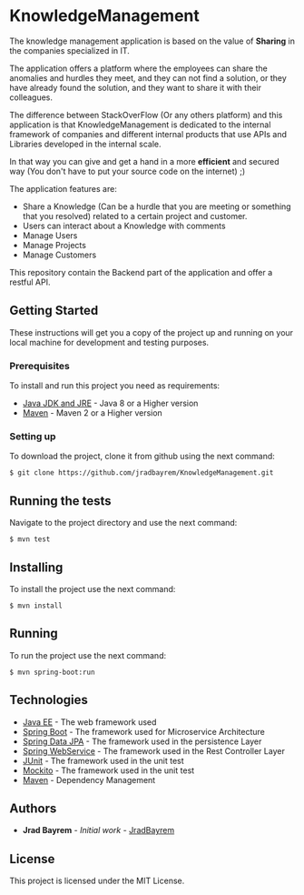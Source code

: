 # KnowledgeManagement


The knowledge management application is based on the value of **Sharing** in the companies specialized in IT. 

The application offers a platform where the employees can share the anomalies and hurdles they meet, and they can not find a solution, or they have already found the solution, and they want to share it with their colleagues. 

The difference between StackOverFlow (Or any others platform) and this application is that KnowledgeManagement is dedicated to the internal framework of companies and different internal products that use APIs and Libraries developed in the internal scale. 

In that way you can give and get a hand in a more **efficient** and secured way (You don't have to put your source code on the internet) ;)

The application features are:

- Share a Knowledge (Can be a hurdle that you are meeting or something that you resolved) related to a certain project and customer.
- Users can interact about a Knowledge with comments
- Manage Users
- Manage Projects
- Manage Customers

This repository contain the Backend part of the application and offer a restful API.

## Getting Started

These instructions will get you a copy of the project up and running on your local machine for development and testing purposes.


### Prerequisites

To install and run this project you need as requirements:

* [Java JDK and JRE](https://www.java.com/fr/download/) - Java 8 or a Higher version
* [Maven](https://maven.apache.org/) - Maven 2 or a Higher version


### Setting up

To download the project, clone it from github using the next command:

```
$ git clone https://github.com/jradbayrem/KnowledgeManagement.git
```


## Running the tests

Navigate to the project directory and use the next command:

```
$ mvn test 
```

## Installing

To install the project use the next command:

```
$ mvn install
```

## Running

To run the project use the next command:

```
$ mvn spring-boot:run
```

## Technologies

* [Java EE](https://www.oracle.com/technetwork/java/javaee/overview/index.html) - The web framework used
* [Spring Boot](https://spring.io/projects/spring-boot) - The framework used for Microservice Architecture
* [Spring Data JPA](https://spring.io/projects/spring-data-jpa) - The framework used in the persistence Layer
* [Spring WebService](https://spring.io/projects/spring-ws) - The framework used in the Rest Controller Layer
* [JUnit](https://junit.org/junit5/) - The framework used in the unit test
* [Mockito](https://site.mockito.org/) - The framework used in the unit test
* [Maven](https://maven.apache.org/) - Dependency Management


## Authors

* **Jrad Bayrem** - *Initial work* - [JradBayrem](https://github.com/jradbayrem)

## License

This project is licensed under the MIT License.
